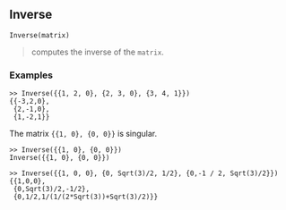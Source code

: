 ## Inverse
```
Inverse(matrix)
```
> computes the inverse of the `matrix`. 

### Examples
``` 
>> Inverse({{1, 2, 0}, {2, 3, 0}, {3, 4, 1}})
{{-3,2,0},
 {2,-1,0},
 {1,-2,1}}
``` 

The matrix `{{1, 0}, {0, 0}}` is singular.
``` 
>> Inverse({{1, 0}, {0, 0}}) 
Inverse({{1, 0}, {0, 0}})
 
>> Inverse({{1, 0, 0}, {0, Sqrt(3)/2, 1/2}, {0,-1 / 2, Sqrt(3)/2}})
{{1,0,0},
 {0,Sqrt(3)/2,-1/2},
 {0,1/2,1/(1/(2*Sqrt(3))+Sqrt(3)/2)}} 
```